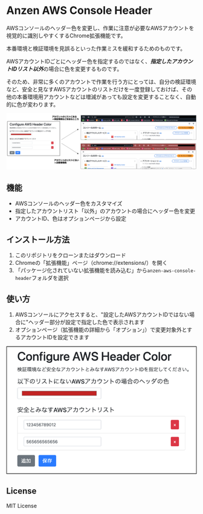 # Anzen AWS Console Header

AWSコンソールのヘッダー色を変更し、作業に注意が必要なAWSアカウントを視覚的に識別しやすくするChrome拡張機能です。

本番環境と検証環境を見誤るといった作業ミスを緩和するためのものです。

AWSアカウントIDごとにヘッダー色を指定するのではなく、***指定したアカウントIDリスト以外***の場合に色を変更するものです。

そのため、非常に多くのアカウントで作業を行う方にとっては、自分の検証環境など、安全と見なすAWSアカウントのリストだけを一度登録しておけば、その他の本番環境用アカウントなどは増減があっても設定を変更することなく、自動的に色が変わります。

![anzen-aws-console-header](anzen-aws-console-header-image.png)

## 機能

- AWSコンソールのヘッダー色をカスタマイズ
- 指定したアカウントリスト「以外」のアカウントの場合にヘッダー色を変更
- アカウントID、色はオプションページから設定

## インストール方法

1. このリポジトリをクローンまたはダウンロード
2. Chromeの「拡張機能」ページ（chrome://extensions/）を開く
3. 「パッケージ化されていない拡張機能を読み込む」から`anzen-aws-console-header`フォルダを選択

## 使い方

1. AWSコンソールにアクセスすると、"設定したAWSアカウントIDではない場合に"ヘッダー部分が設定で指定した色で表示されます
2. オプションページ（拡張機能の詳細から「オプション」）で変更対象外とするアカウントIDを設定できます

![option-gui](option-gui.png)


## License

MIT License

